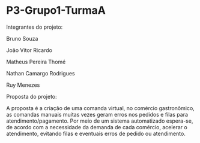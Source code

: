 # P3-Grupo1-TurmaA

Integrantes do projeto:

Bruno  Souza

João  Vitor Ricardo

Matheus Pereira  Thomé 

Nathan Camargo Rodrigues

Ruy Menezes

Proposta do projeto:

A proposta é a criação de uma comanda virtual, no comércio gastronômico, as comandas manuais muitas vezes geram erros nos pedidos e filas para atendimento/pagamento. Por meio de um sistema automatizado espera-se, de acordo com a necessidade da demanda de cada comércio, acelerar o atendimento, evitando filas e eventuais erros de pedido ou atendimento.
